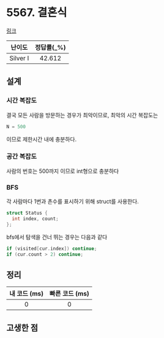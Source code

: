 # 5567. 결혼식

[링크](https://www.acmicpc.net/problem/5567)

|  난이도  | 정답률(\_%) |
| :------: | :---------: |
| Silver I |   42.612    |

## 설계

### 시간 복잡도

결국 모든 사람을 방문하는 경우가 최악이므로, 최악의 시간 복잡도는

```cpp
N = 500
```

이므로 제한시간 내에 충분하다.

### 공간 복잡도

사람의 번호는 500까지 이므로 int형으로 충분하다

### BFS

각 사람마다 1번과 촌수를 표시하기 위해 struct를 사용한다.

```cpp
struct Status {
  int index, count;
};
```

bfs에서 탐색을 건너 뛰는 경우는 다음과 같다

```cpp
if (visited[cur.index]) continue;
if (cur.count > 2) continue;
```

## 정리

| 내 코드 (ms) | 빠른 코드 (ms) |
| :----------: | :------------: |
|      0       |       0        |

## 고생한 점
